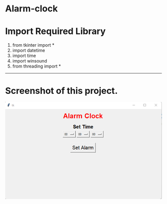 # Alarm-clock



<h1> Import Required Library</h2>
<ol>
<li>from tkinter import *</li>
<li>import datetime</li>
<li>import time</li>
<li>import winsound</li>
<li>from threading import *</li>
</ol>
<hr>


<h1><b>Screenshot of this project.</b></h1>

<img src="Screenshot 2022-11-27 122619.png">
